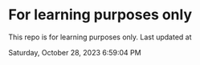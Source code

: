 # For learning purposes only
This repo is for learning purposes only.
Last updated at

Saturday, October 28, 2023 6:59:04 PM

